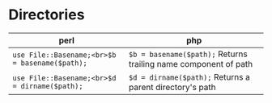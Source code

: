 # Directories

perl                | php
--------------------|---------------------
`use File::Basename;<br>$b = basename($path);`    | `$b = basename($path);` Returns trailing name component of path
`use File::Basename;<br>$d = dirname($path);`     | `$d = dirname($path);` Returns a parent directory's path
